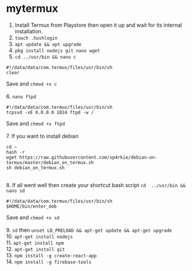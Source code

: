 # mytermux
1. Install Termux from Playstore then open it up and wait for its internal installation.
2. `touch .hushlogin`
3. `apt update && apt upgrade`
4. `pkg install nodejs git nano wget`
5. `cd ../usr/bin && nano c`
```
#!/data/data/com.termux/files/usr/bin/sh
clear
```
Save and `chmod +x c`
<br /><br />6. `nano ftpd`
```
#!/data/data/com.termux/files/usr/bin/sh
tcpsvd -vE 0.0.0.0 1024 ftpd -w /
```
Save and `chmod +x ftpd`
<br /><br />7. If you want to install debian
```
cd ~
hash -r
wget https://raw.githubusercontent.com/sp4rkie/debian-on-termux/master/debian_on_termux.sh
sh debian_on_termux.sh
```
<br />8. If all went well then create your shortcut bash script
`cd  ../usr/bin && nano sd`
```
#!/data/data/com.termux/files/usr/bin/sh
$HOME/bin/enter_deb
```
Save and `chmod +x sd`
<br /><br />9. `sd` then `unset LD_PRELOAD && apt-get update && apt-get upgrade`
<br />10. `apt-get install nodejs`
<br />11. `apt-get install npm`
<br />12. `apt-get install git`
<br />13. `npm install -g create-react-app`
<br />14. `npm install -g firebase-tools`
